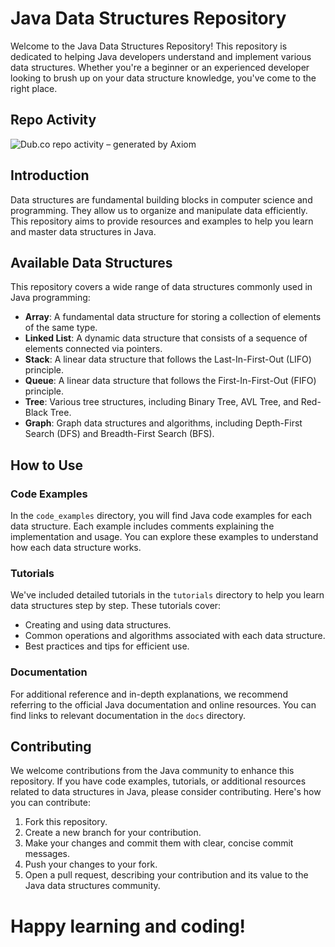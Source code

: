 # Java Data Structures Repository
Welcome to the Java Data Structures Repository! This repository is dedicated to helping Java developers understand and implement various data structures. Whether you're a beginner or an experienced developer looking to brush up on your data structure knowledge, you've come to the right place.

## Repo Activity

![Dub.co repo activity – generated by Axiom](https://repobeats.axiom.co/api/embed/4872bc15aeb4cfc3ec1560ae3c57f0b906ba90e7.svg "Repobeats analytics image")


## Introduction

Data structures are fundamental building blocks in computer science and programming. They allow us to organize and manipulate data efficiently. This repository aims to provide resources and examples to help you learn and master data structures in Java.

## Available Data Structures

This repository covers a wide range of data structures commonly used in Java programming:

- **Array**: A fundamental data structure for storing a collection of elements of the same type.
- **Linked List**: A dynamic data structure that consists of a sequence of elements connected via pointers.
- **Stack**: A linear data structure that follows the Last-In-First-Out (LIFO) principle.
- **Queue**: A linear data structure that follows the First-In-First-Out (FIFO) principle.
- **Tree**: Various tree structures, including Binary Tree, AVL Tree, and Red-Black Tree.
- **Graph**: Graph data structures and algorithms, including Depth-First Search (DFS) and Breadth-First Search (BFS).

## How to Use

### Code Examples

In the `code_examples` directory, you will find Java code examples for each data structure. Each example includes comments explaining the implementation and usage. You can explore these examples to understand how each data structure works.

### Tutorials

We've included detailed tutorials in the `tutorials` directory to help you learn data structures step by step. These tutorials cover:

- Creating and using data structures.
- Common operations and algorithms associated with each data structure.
- Best practices and tips for efficient use.

### Documentation

For additional reference and in-depth explanations, we recommend referring to the official Java documentation and online resources. You can find links to relevant documentation in the `docs` directory.

## Contributing

We welcome contributions from the Java community to enhance this repository. If you have code examples, tutorials, or additional resources related to data structures in Java, please consider contributing. Here's how you can contribute:

1. Fork this repository.
2. Create a new branch for your contribution.
3. Make your changes and commit them with clear, concise commit messages.
4. Push your changes to your fork.
5. Open a pull request, describing your contribution and its value to the Java data structures community.

# Happy learning and coding!

